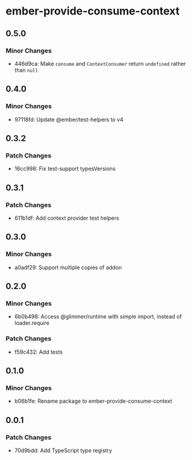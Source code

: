 # ember-provide-consume-context

## 0.5.0

### Minor Changes

- 446d9ca: Make `consume` and `ContextConsumer` return `undefined` rather than `null`

## 0.4.0

### Minor Changes

- 97118fd: Update @ember/test-helpers to v4

## 0.3.2

### Patch Changes

- 16cc998: Fix test-support typesVersions

## 0.3.1

### Patch Changes

- 611b1df: Add context provider test helpers

## 0.3.0

### Minor Changes

- a0adf29: Support multiple copies of addon

## 0.2.0

### Minor Changes

- 6b0b498: Access @glimmer/runtime with simple import, instead of loader.require

### Patch Changes

- f59c432: Add tests

## 0.1.0

### Minor Changes

- b06b1fe: Rename package to ember-provide-consume-context

## 0.0.1

### Patch Changes

- 70d9bdd: Add TypeScript type registry
